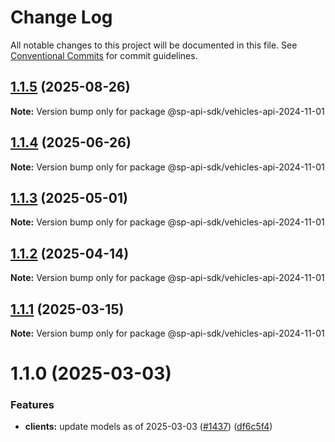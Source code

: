 # Change Log

All notable changes to this project will be documented in this file.
See [Conventional Commits](https://conventionalcommits.org) for commit guidelines.

## [1.1.5](https://github.com/bizon/selling-partner-api-sdk/compare/@sp-api-sdk/vehicles-api-2024-11-01@1.1.4...@sp-api-sdk/vehicles-api-2024-11-01@1.1.5) (2025-08-26)

**Note:** Version bump only for package @sp-api-sdk/vehicles-api-2024-11-01

## [1.1.4](https://github.com/bizon/selling-partner-api-sdk/compare/@sp-api-sdk/vehicles-api-2024-11-01@1.1.3...@sp-api-sdk/vehicles-api-2024-11-01@1.1.4) (2025-06-26)

**Note:** Version bump only for package @sp-api-sdk/vehicles-api-2024-11-01

## [1.1.3](https://github.com/bizon/selling-partner-api-sdk/compare/@sp-api-sdk/vehicles-api-2024-11-01@1.1.2...@sp-api-sdk/vehicles-api-2024-11-01@1.1.3) (2025-05-01)

**Note:** Version bump only for package @sp-api-sdk/vehicles-api-2024-11-01

## [1.1.2](https://github.com/bizon/selling-partner-api-sdk/compare/@sp-api-sdk/vehicles-api-2024-11-01@1.1.1...@sp-api-sdk/vehicles-api-2024-11-01@1.1.2) (2025-04-14)

**Note:** Version bump only for package @sp-api-sdk/vehicles-api-2024-11-01

## [1.1.1](https://github.com/bizon/selling-partner-api-sdk/compare/@sp-api-sdk/vehicles-api-2024-11-01@1.1.0...@sp-api-sdk/vehicles-api-2024-11-01@1.1.1) (2025-03-15)

**Note:** Version bump only for package @sp-api-sdk/vehicles-api-2024-11-01

# 1.1.0 (2025-03-03)

### Features

* **clients:** update models as of 2025-03-03 ([#1437](https://github.com/bizon/selling-partner-api-sdk/issues/1437)) ([df6c5f4](https://github.com/bizon/selling-partner-api-sdk/commit/df6c5f4623078ea559ae40757b7ba90bd780711c))
